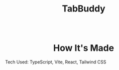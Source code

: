<h1 align="center"> TabBuddy </h1>

<br></br>

<h1 align="center"> How It's Made </h1>
Tech Used: TypeScript, Vite, React, Tailwind CSS

<!--

<br></br>

<h1 align="center"> Featured Implementations </h1>
Work in Progress

<br></br>

<h1 align="center"> Optimizations </h1>
Work in Progress

<br></br>

<h1 align="center"> Lessons Learned </h1>
Work in progress

-->